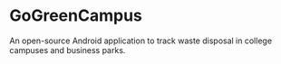 # GoGreenCampus

An open-source Android application to track waste disposal in college campuses and business parks.